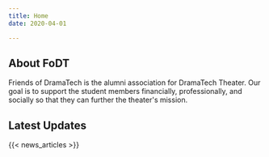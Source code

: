 ```yaml
---
title: Home
date: 2020-04-01

---
```

## About FoDT

Friends of DramaTech is the alumni association for DramaTech Theater. Our goal is to support the student members financially, professionally, and socially so that they can further the theater's mission.

## Latest Updates

{{< news_articles >}}